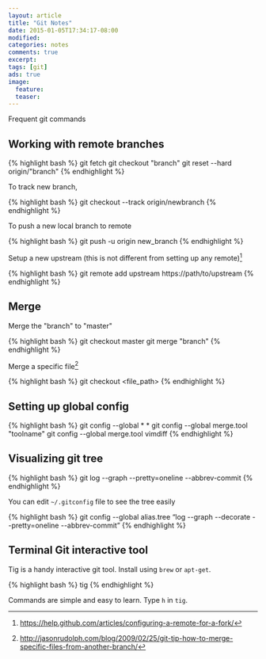 ```yaml
---
layout: article
title: "Git Notes"
date: 2015-01-05T17:34:17-08:00
modified:
categories: notes
comments: true
excerpt:
tags: [git]
ads: true
image:
  feature:
  teaser:
---
```


Frequent git commands

## Working with remote branches

{% highlight bash %}
git fetch
git checkout "branch"
git reset --hard origin/"branch"
{% endhighlight %}


To track new branch,

{% highlight bash %}
git checkout --track origin/newbranch
{% endhighlight %}

To push a new local branch to remote

{% highlight bash %}
git push -u origin new_branch
{% endhighlight %}

Setup a new upstream (this is not different from setting up any remote)[^2]

{% highlight bash %}
git remote add upstream https://path/to/upstream
{% endhighlight %}


## Merge

Merge the "branch" to "master"


{% highlight bash %}
git checkout master
git merge "branch"
{% endhighlight %}


Merge a specific file[^1]

{% highlight bash %}
git checkout <branch> <file_path>
{% endhighlight %}

## Setting up global config


{% highlight bash %}
git config --global * *
git config --global merge.tool "toolname"
git config --global merge.tool vimdiff 
{% endhighlight %}


## Visualizing git tree


{% highlight bash %}
git log --graph --pretty=oneline --abbrev-commit
{% endhighlight %}


You can edit `~/.gitconfig` file to see the tree easily


{% highlight bash %}
git config --global alias.tree “log --graph --decorate --pretty=oneline --abbrev-commit”
{% endhighlight %}


## Terminal Git interactive tool

Tig is a handy interactive git tool. Install using `brew` or `apt-get`.


{% highlight bash %}
tig
{% endhighlight %}

Commands are simple and easy to learn. Type `h` in `tig`.

[^1]: http://jasonrudolph.com/blog/2009/02/25/git-tip-how-to-merge-specific-files-from-another-branch/
[^2]: https://help.github.com/articles/configuring-a-remote-for-a-fork/
